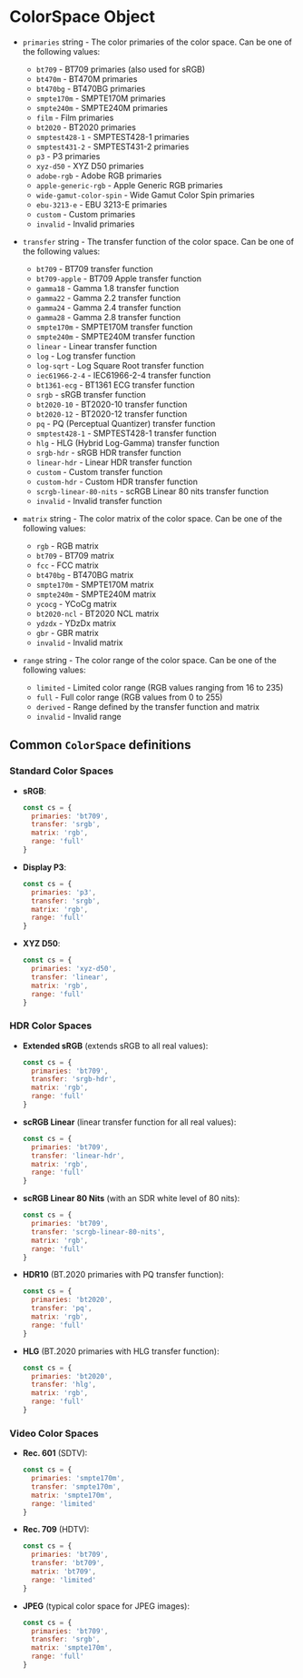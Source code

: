 # ColorSpace Object

* `primaries` string - The color primaries of the color space. Can be one of the following values:
  * `bt709` - BT709 primaries (also used for sRGB)
  * `bt470m` - BT470M primaries
  * `bt470bg` - BT470BG primaries
  * `smpte170m` - SMPTE170M primaries
  * `smpte240m` - SMPTE240M primaries
  * `film` - Film primaries
  * `bt2020` - BT2020 primaries
  * `smptest428-1` - SMPTEST428-1 primaries
  * `smptest431-2` - SMPTEST431-2 primaries
  * `p3` - P3 primaries
  * `xyz-d50` - XYZ D50 primaries
  * `adobe-rgb` - Adobe RGB primaries
  * `apple-generic-rgb` - Apple Generic RGB primaries
  * `wide-gamut-color-spin` - Wide Gamut Color Spin primaries
  * `ebu-3213-e` - EBU 3213-E primaries
  * `custom` - Custom primaries
  * `invalid` - Invalid primaries

* `transfer` string - The transfer function of the color space. Can be one of the following values:
  * `bt709` - BT709 transfer function
  * `bt709-apple` - BT709 Apple transfer function
  * `gamma18` - Gamma 1.8 transfer function
  * `gamma22` - Gamma 2.2 transfer function
  * `gamma24` - Gamma 2.4 transfer function
  * `gamma28` - Gamma 2.8 transfer function
  * `smpte170m` - SMPTE170M transfer function
  * `smpte240m` - SMPTE240M transfer function
  * `linear` - Linear transfer function
  * `log` - Log transfer function
  * `log-sqrt` - Log Square Root transfer function
  * `iec61966-2-4` - IEC61966-2-4 transfer function
  * `bt1361-ecg` - BT1361 ECG transfer function
  * `srgb` - sRGB transfer function
  * `bt2020-10` - BT2020-10 transfer function
  * `bt2020-12` - BT2020-12 transfer function
  * `pq` - PQ (Perceptual Quantizer) transfer function
  * `smptest428-1` - SMPTEST428-1 transfer function
  * `hlg` - HLG (Hybrid Log-Gamma) transfer function
  * `srgb-hdr` - sRGB HDR transfer function
  * `linear-hdr` - Linear HDR transfer function
  * `custom` - Custom transfer function
  * `custom-hdr` - Custom HDR transfer function
  * `scrgb-linear-80-nits` - scRGB Linear 80 nits transfer function
  * `invalid` - Invalid transfer function

* `matrix` string - The color matrix of the color space. Can be one of the following values:
  * `rgb` - RGB matrix
  * `bt709` - BT709 matrix
  * `fcc` - FCC matrix
  * `bt470bg` - BT470BG matrix
  * `smpte170m` - SMPTE170M matrix
  * `smpte240m` - SMPTE240M matrix
  * `ycocg` - YCoCg matrix
  * `bt2020-ncl` - BT2020 NCL matrix
  * `ydzdx` - YDzDx matrix
  * `gbr` - GBR matrix
  * `invalid` - Invalid matrix

* `range` string - The color range of the color space. Can be one of the following values:
  * `limited` - Limited color range (RGB values ranging from 16 to 235)
  * `full` - Full color range (RGB values from 0 to 255)
  * `derived` - Range defined by the transfer function and matrix
  * `invalid` - Invalid range

## Common `ColorSpace` definitions

### Standard Color Spaces

* **sRGB**:

  ```js
  const cs = {
    primaries: 'bt709',
    transfer: 'srgb',
    matrix: 'rgb',
    range: 'full'
  }
  ```

* **Display P3**:

  ```js
  const cs = {
    primaries: 'p3',
    transfer: 'srgb',
    matrix: 'rgb',
    range: 'full'
  }
  ```

* **XYZ D50**:

  ```js
  const cs = {
    primaries: 'xyz-d50',
    transfer: 'linear',
    matrix: 'rgb',
    range: 'full'
  }
  ```

### HDR Color Spaces

* **Extended sRGB** (extends sRGB to all real values):

  ```js
  const cs = {
    primaries: 'bt709',
    transfer: 'srgb-hdr',
    matrix: 'rgb',
    range: 'full'
  }
  ```

* **scRGB Linear** (linear transfer function for all real values):

  ```js
  const cs = {
    primaries: 'bt709',
    transfer: 'linear-hdr',
    matrix: 'rgb',
    range: 'full'
  }
  ```

* **scRGB Linear 80 Nits** (with an SDR white level of 80 nits):

  ```js
  const cs = {
    primaries: 'bt709',
    transfer: 'scrgb-linear-80-nits',
    matrix: 'rgb',
    range: 'full'
  }
  ```

* **HDR10** (BT.2020 primaries with PQ transfer function):

  ```js
  const cs = {
    primaries: 'bt2020',
    transfer: 'pq',
    matrix: 'rgb',
    range: 'full'
  }
  ```

* **HLG** (BT.2020 primaries with HLG transfer function):

  ```js
  const cs = {
    primaries: 'bt2020',
    transfer: 'hlg',
    matrix: 'rgb',
    range: 'full'
  }
  ```

### Video Color Spaces

* **Rec. 601** (SDTV):

  ```js
  const cs = {
    primaries: 'smpte170m',
    transfer: 'smpte170m',
    matrix: 'smpte170m',
    range: 'limited'
  }
  ```

* **Rec. 709** (HDTV):

  ```js
  const cs = {
    primaries: 'bt709',
    transfer: 'bt709',
    matrix: 'bt709',
    range: 'limited'
  }
  ```

* **JPEG** (typical color space for JPEG images):

  ```js
  const cs = {
    primaries: 'bt709',
    transfer: 'srgb',
    matrix: 'smpte170m',
    range: 'full'
  }
  ```
